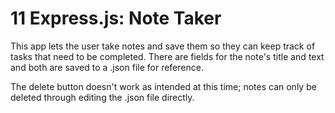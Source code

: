 # 11 Express.js: Note Taker

This app lets the user take notes and save them so they can keep track of tasks that need to be completed. There are fields for the note's title and text and both are saved to a .json file for reference.

The delete button doesn't work as intended at this time; notes can only be deleted through editing the .json file directly.
